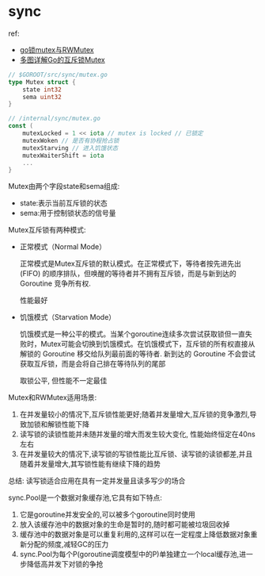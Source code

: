 # sync
ref:
- [go锁mutex与RWMutex](https://cloud.tencent.com/developer/article/2481775)
- [多图详解Go的互斥锁Mutex](https://www.luozhiyun.com/archives/413)

```go
// $GOROOT/src/sync/mutex.go
type Mutex struct {
    state int32
    sema uint32
}

// /internal/sync/mutex.go
const (
	mutexLocked = 1 << iota // mutex is locked // 已锁定
	mutexWoken // 是否有协程抢占锁
	mutexStarving // 进入饥饿状态
	mutexWaiterShift = iota
    ...
}
```

Mutex由两个字段state和sema组成:
- state:表示当前互斥锁的状态
- sema:用于控制锁状态的信号量

Mutex互斥锁有两种模式:
- 正常模式（Normal Mode）

    正常模式是Mutex互斥锁的默认模式。在正常模式下，等待者按先进先出 (FIFO) 的顺序排队，但唤醒的等待者并不拥有互斥锁，而是与新到达的 Goroutine 竞争所有权.

    性能最好
- 饥饿模式（Starvation Mode）

    饥饿模式是一种公平的模式。当某个goroutine连续多次尝试获取锁但一直失败时，Mutex可能会切换到饥饿模式。在饥饿模式下，互斥锁的所有权直接从解锁的 Goroutine 移交给队列最前面的等待者. 新到达的 Goroutine 不会尝试获取互斥锁，而是会将自己排在等待队列的尾部

    取锁公平, 但性能不一定最佳

Mutex和RWMutex适用场景:
1. 在并发量较小的情况下,互斥锁性能更好;随着并发量增大,互斥锁的竞争激烈,导致加锁和解锁性能下降
1. 读写锁的读锁性能并未随并发量的增大而发生较大变化, 性能始终恒定在40ns左右
1. 在并发量较大的情况下,读写锁的写锁性能比互斥锁、读写锁的读锁都差,并且随着并发量增大,其写锁性能有继续下降的趋势

总结: 读写锁适合应用在具有一定并发量且读多写少的场合

sync.Pool是一个数据对象缓存池,它具有如下特点:
1. 它是goroutine并发安全的,可以被多个goroutine同时使用
1. 放入该缓存池中的数据对象的生命是暂时的,随时都可能被垃圾回收掉
1. 缓存池中的数据对象是可以重复利用的,这样可以在一定程度上降低数据对象重新分配的频度,减轻GC的压力
1. sync.Pool为每个P(goroutine调度模型中的P)单独建立一个local缓存池,进一步降低高并发下对锁的争抢